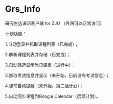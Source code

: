 Grs_Info
========

研究生选课网客户端 for ZJU （外网可以正常访问）

计划功能：

1.自动登录并抓取课程列表（已完成）；

2.解析课程列表并存储（已完成）；

3.自动筛选显示当日课表（进行中）；

3.抓取考试信息并显示（未开始，目前没有考试信息）；

4.课前自动提醒（未开始，第二版计划）；

5.自动同步课程到Google Calendar（后续计划）。